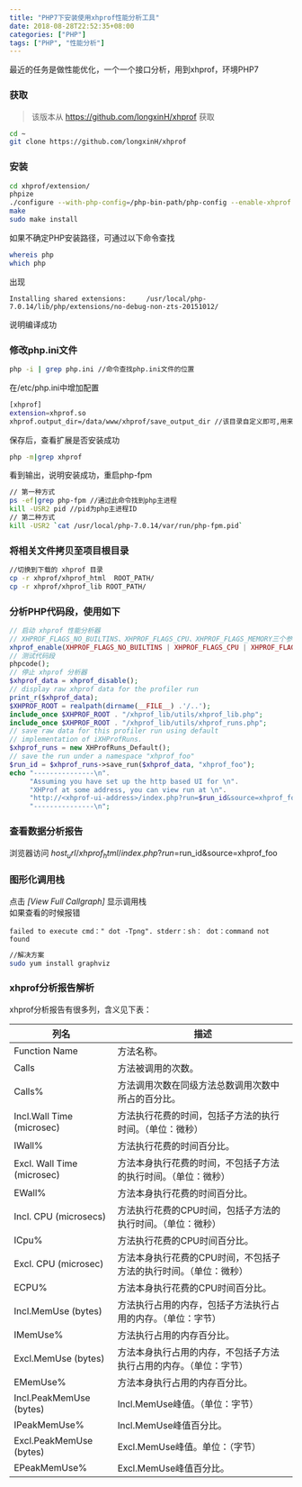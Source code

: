 ```yaml
---
title: "PHP7下安装使用xhprof性能分析工具"
date: 2018-08-28T22:52:35+08:00
categories: ["PHP"]
tags: ["PHP", "性能分析"]
---
```


最近的任务是做性能优化，一个一个接口分析，用到xhprof，环境PHP7

### 获取
> 该版本从 https://github.com/longxinH/xhprof 获取
```bash
cd ~
git clone https://github.com/longxinH/xhprof
```

### 安装
```bash
cd xhprof/extension/
phpize
./configure --with-php-config=/php-bin-path/php-config --enable-xhprof
make
sudo make install
```
如果不确定PHP安装路径，可通过以下命令查找
```bash
whereis php
which php
```
出现
```
Installing shared extensions:     /usr/local/php-7.0.14/lib/php/extensions/no-debug-non-zts-20151012/
```
说明编译成功

### 修改php.ini文件
```bash
php -i | grep php.ini //命令查找php.ini文件的位置
```
在/etc/php.ini中增加配置
```bash
[xhprof]
extension=xhprof.so
xhprof.output_dir=/data/www/xhprof/save_output_dir //该目录自定义即可,用来保存xhprof生成的源文件
```
保存后，查看扩展是否安装成功
```bash
php -m|grep xhprof
```
看到输出，说明安装成功，重启php-fpm
```bash
// 第一种方式
ps -ef|grep php-fpm //通过此命令找到php主进程
kill -USR2 pid //pid为php主进程ID
// 第二种方式
kill -USR2 `cat /usr/local/php-7.0.14/var/run/php-fpm.pid`
```

### 将相关文件拷贝至项目根目录
```bash
//切换到下载的 xhprof 目录
cp -r xhprof/xhprof_html  ROOT_PATH/
cp -r xhprof/xhprof_lib ROOT_PATH/
```

### 分析PHP代码段，使用如下
```php
// 启动 xhprof 性能分析器
// XHPROF_FLAGS_NO_BUILTINS、XHPROF_FLAGS_CPU、XHPROF_FLAGS_MEMORY三个参数不加可能会报502
xhprof_enable(XHPROF_FLAGS_NO_BUILTINS | XHPROF_FLAGS_CPU | XHPROF_FLAGS_MEMORY);
// 测试代码段
phpcode();
// 停止 xhprof 分析器
$xhprof_data = xhprof_disable();
// display raw xhprof data for the profiler run
print_r($xhprof_data);
$XHPROF_ROOT = realpath(dirname(__FILE__) .'/..');
include_once $XHPROF_ROOT . "/xhprof_lib/utils/xhprof_lib.php";
include_once $XHPROF_ROOT . "/xhprof_lib/utils/xhprof_runs.php";
// save raw data for this profiler run using default
// implementation of iXHProfRuns.
$xhprof_runs = new XHProfRuns_Default();
// save the run under a namespace "xhprof_foo"
$run_id = $xhprof_runs->save_run($xhprof_data, "xhprof_foo");
echo "---------------\n".
     "Assuming you have set up the http based UI for \n".
     "XHProf at some address, you can view run at \n".
     "http://<xhprof-ui-address>/index.php?run=$run_id&source=xhprof_foo\n".
     "---------------\n";
```

### 查看数据分析报告
浏览器访问 $host_url/xhprof_html/index.php?run=$run_id&source=xhprof_foo

### 图形化调用栈
点击 *[View Full Callgraph]* 显示调用栈  
如果查看的时候报错
```
failed to execute cmd：" dot -Tpng". stderr：sh： dot：command not found
```
```bash
//解决方案
sudo yum install graphviz
```

### xhprof分析报告解析
xhprof分析报告有很多列，含义见下表：

列名|描述
---|---
Function Name|方法名称。
Calls|方法被调用的次数。
Calls%|方法调用次数在同级方法总数调用次数中所占的百分比。
Incl.Wall Time  (microsec)|方法执行花费的时间，包括子方法的执行时间。（单位：微秒）
IWall%|方法执行花费的时间百分比。
Excl. Wall Time  (microsec)|方法本身执行花费的时间，不包括子方法的执行时间。（单位：微秒）
EWall%|方法本身执行花费的时间百分比。
Incl. CPU  (microsecs)|方法执行花费的CPU时间，包括子方法的执行时间。（单位：微秒）
ICpu%|方法执行花费的CPU时间百分比。
Excl. CPU  (microsec)|方法本身执行花费的CPU时间，不包括子方法的执行时间。（单位：微秒）
ECPU%|方法本身执行花费的CPU时间百分比。
Incl.MemUse  (bytes)|方法执行占用的内存，包括子方法执行占用的内存。（单位：字节）
IMemUse%|方法执行占用的内存百分比。
Excl.MemUse  (bytes)|方法本身执行占用的内存，不包括子方法执行占用的内存。（单位：字节）
EMemUse%|方法本身执行占用的内存百分比。
Incl.PeakMemUse  (bytes)|Incl.MemUse峰值。（单位：字节）
IPeakMemUse%|Incl.MemUse峰值百分比。
Excl.PeakMemUse  (bytes)|Excl.MemUse峰值。单位：（字节）
EPeakMemUse%|Excl.MemUse峰值百分比。